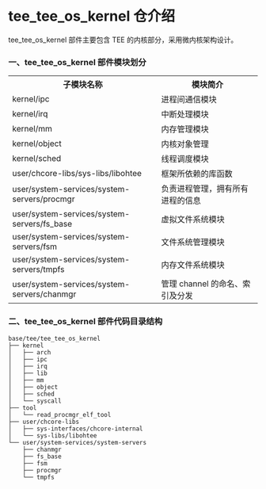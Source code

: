 # tee_tee_os_kernel 仓介绍 #

tee_tee_os_kernel 部件主要包含 TEE 的内核部分，采用微内核架构设计。

### 一、tee_tee_os_kernel 部件模块划分 ###
<table>
<th>子模块名称</th>
<th>模块简介</th>
<tr>
<td> kernel/ipc </td><td> 进程间通信模块 </td>
</tr><tr>
<td> kernel/irq </td><td> 中断处理模块 </td>
</tr><tr>
<td> kernel/mm </td><td> 内存管理模块 </td>
</tr><tr>
<td> kernel/object </td><td> 内核对象管理 </td>
</tr><tr>
<td> kernel/sched </td><td> 线程调度模块 </td>
</tr><tr>
<td> user/chcore-libs/sys-libs/libohtee </td><td> 框架所依赖的库函数 </td>
</tr><tr>
<td> user/system-services/system-servers/procmgr </td><td> 负责进程管理，拥有所有进程的信息 </td>
</tr><tr>
<td> user/system-services/system-servers/fs_base </td><td> 虚拟文件系统模块 </td>
</tr><tr>
<td> user/system-services/system-servers/fsm </td><td> 文件系统管理模块 </td>
</tr><tr>
<td> user/system-services/system-servers/tmpfs </td><td> 内存文件系统模块 </td>
</tr><tr>
<td> user/system-services/system-servers/chanmgr </td><td> 管理 channel 的命名、索引及分发 </td>
</tr>


</table>

### 二、tee_tee_os_kernel 部件代码目录结构 ###
```
base/tee/tee_tee_os_kernel
├── kernel
│   ├── arch
│   ├── ipc
│   ├── irq
│   ├── lib
│   ├── mm
│   ├── object
│   ├── sched
│   └── syscall
├── tool
│   └── read_procmgr_elf_tool
├── user/chcore-libs
│   ├── sys-interfaces/chcore-internal
│   └── sys-libs/libohtee
└── user/system-services/system-servers
    ├── chanmgr
    ├── fs_base
    ├── fsm
    ├── procmgr
    └── tmpfs
```